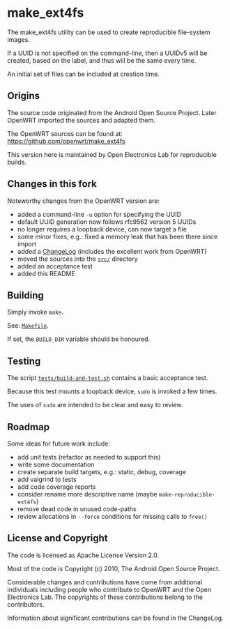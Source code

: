 # make_ext4fs

<!-- SPDX-License-Identifier: Apache-2.0 -->

The make_ext4fs utility can be used to create reproducible file-system images.

If a UUID is not specified on the command-line, then a UUIDv5 will be created,
based on the label, and thus will be the same every time.

An initial set of files can be included at creation time.

## Origins

The source code originated from the Android Open Source Project.
Later OpenWRT imported the sources and adapted them.

The OpenWRT sources can be found at: https://github.com/openwrt/make_ext4fs

This version here is maintained by Open Electronics Lab for reproducible builds.

## Changes in this fork

Noteworthy changes from the OpenWRT version are:

 * added a command-line `-u` option for specifying the UUID
 * default UUID generation now follows rfc9562 version 5 UUIDs
 * no longer requires a loopback device, can now target a file
 * some minor fixes, e.g.: fixed a memory leak that has been there since import
 * added a [ChangeLog](ChangeLog) (includes the excellent work from OpenWRT)
 * moved the sources into the [`src/`](src/) directory
 * added an acceptance test
 * added this README

## Building

Simply invoke `make`.

See: [`Makefile`](Makefile).

If set, the `BUILD_DIR` variable should be honoured.

## Testing

The script [`tests/build-and-test.sh`](tests/build-and-test.sh)
contains a basic acceptance test.

Because this test mounts a loopback device, `sudo` is invoked a few times.

The uses of `sudo` are intended to be clear and easy to review.

## Roadmap

Some ideas for future work include:

* add unit tests (refactor as needed to support this)
* write some documentation
* create separate build targets, e.g.: static, debug, coverage
* add valgrind to tests
* add code coverage reports
* consider rename more descriptive name (maybe `make-reproducible-ext4fs`)
* remove dead code in unused code-paths
* review allocations in `--force` conditions for missing calls to `free()`

## License and Copyright

The code is licensed as Apache License Version 2.0.

Most of the code is Copyright (c) 2010, The Android Open Source Project.

Considerable changes and contributions have come from additional individuals
including people who contribute to OpenWRT and the Open Electronics Lab.
The copyrights of these contributions belong to the contributors.

Information about significant contributions can be found in the ChangeLog.
